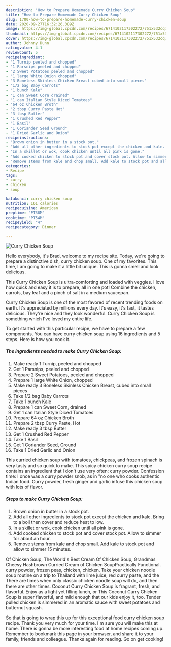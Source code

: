 ```yaml
---
description: "How to Prepare Homemade Curry Chicken Soup"
title: "How to Prepare Homemade Curry Chicken Soup"
slug: 1700-how-to-prepare-homemade-curry-chicken-soup
date: 2020-09-27T16:32:26.389Z
image: https://img-global.cpcdn.com/recipes/6714102117302272/751x532cq70/curry-chicken-soup-recipe-main-photo.jpg
thumbnail: https://img-global.cpcdn.com/recipes/6714102117302272/751x532cq70/curry-chicken-soup-recipe-main-photo.jpg
cover: https://img-global.cpcdn.com/recipes/6714102117302272/751x532cq70/curry-chicken-soup-recipe-main-photo.jpg
author: Johnny Dunn
ratingvalue: 4.1
reviewcount: 5
recipeingredient:
- "1 Turnip peeled and chopped"
- "1 Parsnips peeled and chopped"
- "2 Sweet Potatoes peeled and chopped"
- "1 large White Onion chopped"
- "3 Boneless Skinless Chicken Breast cubed into small pieces"
- "1/2 bag Baby Carrots"
- "1 bunch Kale"
- "1 can Sweet Corn drained"
- "1 can Italian Style Diced Tomatoes"
- "64 oz Chicken Broth"
- "2 tbsp Curry Paste Hot"
- "3 tbsp Butter"
- "1 Crushed Red Pepper"
- "1 Basil"
- "1 Coriander Seed Ground"
- "1 Dried Garlic and Onion"
recipeinstructions:
- "Brown onion in butter in a stock pot."
- "Add all other ingredients to stock pot except the chicken and kale. Bring to a boil then cover and reduce heat to low."
- "In a skillet or wok, cook chicken until all pink is gone."
- "Add cooked chicken to stock pot and cover stock pot. Allow to simmer for about an hour."
- "Remove stems from kale and chop small. Add kale to stock pot and allow to simmer 15 minutes."
categories:
- Recipe
tags:
- curry
- chicken
- soup

katakunci: curry chicken soup 
nutrition: 161 calories
recipecuisine: American
preptime: "PT38M"
cooktime: "PT54M"
recipeyield: "4"
recipecategory: Dinner

---
```



![Curry Chicken Soup](https://img-global.cpcdn.com/recipes/6714102117302272/751x532cq70/curry-chicken-soup-recipe-main-photo.jpg)

Hello everybody, it's Brad, welcome to my recipe site. Today, we're going to prepare a distinctive dish, curry chicken soup. One of my favorites. This time, I am going to make it a little bit unique. This is gonna smell and look delicious.

This Curry Chicken Soup is ultra-comforting and loaded with veggies. I love how quick and easy it is to prepare, all in one pot! Combine the chicken, carrots, bay leaf and a pinch of salt in a medium saucepan.

Curry Chicken Soup is one of the most favored of recent trending foods on earth. It's appreciated by millions every day. It's easy, it's fast, it tastes delicious. They're nice and they look wonderful. Curry Chicken Soup is something which I've loved my entire life.


To get started with this particular recipe, we have to prepare a few components. You can have curry chicken soup using 16 ingredients and 5 steps. Here is how you cook it.

<!--inarticleads1-->

##### The ingredients needed to make Curry Chicken Soup:

1. Make ready 1 Turnip, peeled and chopped
1. Get 1 Parsnips, peeled and chopped
1. Prepare 2 Sweet Potatoes, peeled and chopped
1. Prepare 1 large White Onion, chopped
1. Make ready 3 Boneless Skinless Chicken Breast, cubed into small pieces
1. Take 1/2 bag Baby Carrots
1. Take 1 bunch Kale
1. Prepare 1 can Sweet Corn, drained
1. Get 1 can Italian Style Diced Tomatoes
1. Prepare 64 oz Chicken Broth
1. Prepare 2 tbsp Curry Paste, Hot
1. Make ready 3 tbsp Butter
1. Get 1 Crushed Red Pepper
1. Take 1 Basil
1. Get 1 Coriander Seed, Ground
1. Take 1 Dried Garlic and Onion


This curried chicken soup with tomatoes, chickpeas, and frozen spinach is very tasty and so quick to make. This spicy chicken curry soup recipe contains an ingredient that I don&#39;t use very often: curry powder. Confession time: I once was a curry powder snob, as in &#34;no one who cooks authentic Indian food. Curry powder, fresh ginger and garlic infuse this chicken soup with lots of flavor. 

<!--inarticleads2-->

##### Steps to make Curry Chicken Soup:

1. Brown onion in butter in a stock pot.
1. Add all other ingredients to stock pot except the chicken and kale. Bring to a boil then cover and reduce heat to low.
1. In a skillet or wok, cook chicken until all pink is gone.
1. Add cooked chicken to stock pot and cover stock pot. Allow to simmer for about an hour.
1. Remove stems from kale and chop small. Add kale to stock pot and allow to simmer 15 minutes.


Of Chicken Soup, The World&#39;s Best Cream Of Chicken Soup, Grandmas Cheesy Hashbrown Curried Cream of Chicken SoupPractically Functional. curry powder, frozen peas, chicken, chicken. Take your chicken noodle soup routine on a trip to Thailand with lime juice, red curry paste, and the There are times when only classic chicken noodle soup will do, and then there are other times. Coconut Curry Chicken Soup is fragrant, fresh, and flavorful. Enjoy as a light yet filling lunch, or This Coconut Curry Chicken Soup is super flavorful, and mild enough that our kids enjoy it, too. Tender pulled chicken is simmered in an aromatic sauce with sweet potatoes and butternut squash. 

So that is going to wrap this up for this exceptional food curry chicken soup recipe. Thank you very much for your time. I'm sure you will make this at home. There is gonna be more interesting food at home recipes coming up. Remember to bookmark this page in your browser, and share it to your family, friends and colleague. Thanks again for reading. Go on get cooking!
